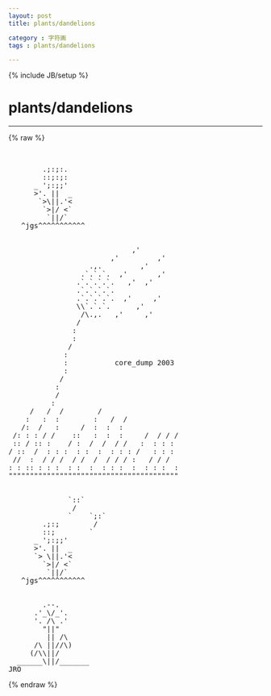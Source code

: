 ```yaml
---
layout: post
title: plants/dandelions
category : 字符画
tags : plants/dandelions
---
```

{% include JB/setup %}
# plants/dandelions
---
{% raw %}
<pre>


        .;:;:.
        ::;:;:
      _ &#039;;:;;&#039;
      &gt;&#039;. ||  _
       `&gt;\||.&#039;&lt;
        `&gt;|/ &lt;`
         `||/`
   ^jgs^^^^^^^^^^^


                             ,&#039;
                        ,&#039;         ,&#039;
                   .,.         ,&#039;
                 .`.`.`.  ,&#039;       ,&#039;
                .`.`.`.`.   ,&#039;  ,&#039;
                .`.`.`.`.
                .`.`.`.`.  ,&#039;     ,&#039;
                \\`.`.`.      ,&#039;
                 /\.,.   ,&#039;     ,&#039;
                /
               :
               :
              /
             :
             :           core_dump 2003
             :
            /
           :
           /
          :
     /   /  /        /
    :   :  :        :   /  /
   /:  /   :     /  :  :  :
 /: : : / /    ::   :  :  :     /  / / /
 :: / :: :    / :  /  /  / /   :  : : :
/ ::  /  : : :  : :  :  : : : /   : : :
 //  :  / / /  / /  /  / / / :   / / /
: : :: : : :  : :  :  : : :  :  : : :  :
&quot;&quot;&quot;&quot;&quot;&quot;&quot;&quot;&quot;&quot;&quot;&quot;&quot;&quot;&quot;&quot;&quot;&quot;&quot;&quot;&quot;&quot;&quot;&quot;&quot;&quot;&quot;&quot;&quot;&quot;&quot;&quot;&quot;&quot;&quot;&quot;&quot;&quot;&quot;&quot;


              `::`
               /
              `    `;:`
        .;:;        /
        ::;        `
      _ &#039;;:;;&#039;
      &gt;&#039;. ||  _
      `&gt; \||.&#039;&lt;
        `&gt;|/ &lt;`
         `||/`
   ^jgs^^^^^^^^^^^


        .--.
      .&#039;_\/_&#039;.
      &#039;. /\ .&#039;
        &quot;||&quot;
         || /\
      /\ ||//\)
     (/\\||/
  ______\||/_______
JRO </pre>
{% endraw %}
